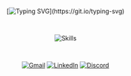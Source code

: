 <div align="center">

<br>

[![Typing SVG](https://readme-typing-svg.herokuapp.com/?font=verdana&pause=1000&color=8257e5&size=40&center=true&vCenter=true&width=1000&lines=Hello!+I'm+Jefferson!;Full+Stack+Developer!)](https://git.io/typing-svg)

<br>

![Skills](https://skillicons.dev/icons?i=js,ts,react,next,nodejs,nest,prisma,git,dart,flutter,firebase,supabase,aws,vscode,figma,docker&perline=8)
<br>

<br>

[![Gmail](https://img.shields.io/badge/-Gmail-%23333?style=for-the-badge&logo=gmail&logoColor=8257e5)](mailto:jefferson@kips.tech)
[![LinkedIn](https://img.shields.io/badge/-LinkedIn-%23333?style=for-the-badge&logo=linkedin&logoColor=8257e5)](https://www.linkedin.com/in/jeffersonponte)
[![Discord](https://img.shields.io/badge/Discord-%23333?style=for-the-badge&logo=discord&logoColor=8257e5)](https://discordapp.com/channels/@me/1119920127509549107)

<br>

  <!-- <img src="https://github.com/jeffersonponte/jeffersonponte/assets/104142117/cd4e0a7c-9415-481f-99d0-093f05c98331" width="400"> -->

</div>

